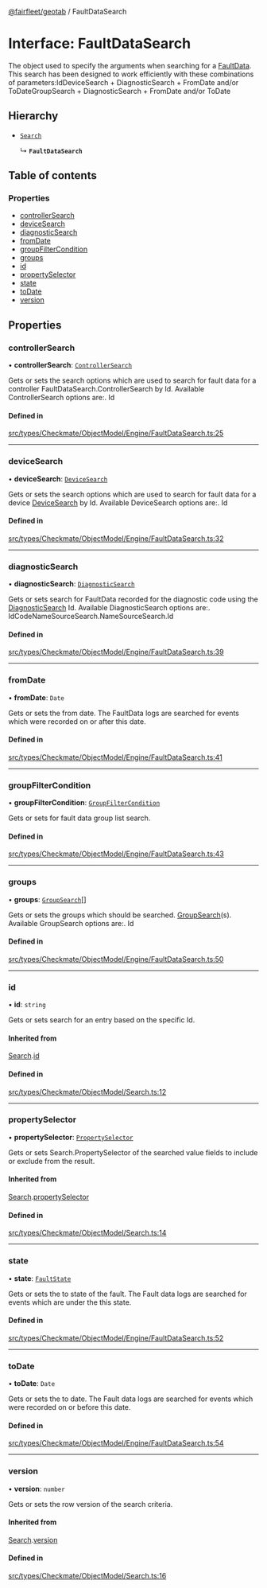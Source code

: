 [@fairfleet/geotab](../README.md) / FaultDataSearch

# Interface: FaultDataSearch

The object used to specify the arguments when searching for a
 [FaultData](FaultData.md).
 This search has been designed to work efficiently with these combinations of parameters:<list><item><description>Id</description></item><item><description>DeviceSearch + DiagnosticSearch + FromDate and/or ToDate</description></item><item><description>GroupSearch + DiagnosticSearch + FromDate and/or ToDate</description></item></list>

## Hierarchy

- [`Search`](Search.md)

  ↳ **`FaultDataSearch`**

## Table of contents

### Properties

- [controllerSearch](FaultDataSearch.md#controllersearch)
- [deviceSearch](FaultDataSearch.md#devicesearch)
- [diagnosticSearch](FaultDataSearch.md#diagnosticsearch)
- [fromDate](FaultDataSearch.md#fromdate)
- [groupFilterCondition](FaultDataSearch.md#groupfiltercondition)
- [groups](FaultDataSearch.md#groups)
- [id](FaultDataSearch.md#id)
- [propertySelector](FaultDataSearch.md#propertyselector)
- [state](FaultDataSearch.md#state)
- [toDate](FaultDataSearch.md#todate)
- [version](FaultDataSearch.md#version)

## Properties

### controllerSearch

• **controllerSearch**: [`ControllerSearch`](ControllerSearch.md)

Gets or sets the search options which are used to search for fault data for a controller
 FaultDataSearch.ControllerSearch
 by Id. Available ControllerSearch options are:.
 <list><item><description>Id</description></item></list>

#### Defined in

[src/types/Checkmate/ObjectModel/Engine/FaultDataSearch.ts:25](https://github.com/fairfleet/geotab/blob/d57d931/src/types/Checkmate/ObjectModel/Engine/FaultDataSearch.ts#L25)

___

### deviceSearch

• **deviceSearch**: [`DeviceSearch`](DeviceSearch.md)

Gets or sets the search options which are used to search for fault data for a device
 [DeviceSearch](DeviceSearch.md)
 by Id. Available DeviceSearch options are:.
 <list><item><description>Id</description></item></list>

#### Defined in

[src/types/Checkmate/ObjectModel/Engine/FaultDataSearch.ts:32](https://github.com/fairfleet/geotab/blob/d57d931/src/types/Checkmate/ObjectModel/Engine/FaultDataSearch.ts#L32)

___

### diagnosticSearch

• **diagnosticSearch**: [`DiagnosticSearch`](DiagnosticSearch.md)

Gets or sets search for FaultData recorded for the diagnostic code using the
 [DiagnosticSearch](DiagnosticSearch.md) Id.
 Available DiagnosticSearch options are:.
 <list><item><description>Id</description></item><item><description>Code</description></item><item><description>Name</description></item><item><description>SourceSearch.Name</description></item><item><description>SourceSearch.Id</description></item></list>

#### Defined in

[src/types/Checkmate/ObjectModel/Engine/FaultDataSearch.ts:39](https://github.com/fairfleet/geotab/blob/d57d931/src/types/Checkmate/ObjectModel/Engine/FaultDataSearch.ts#L39)

___

### fromDate

• **fromDate**: `Date`

Gets or sets the from date. The FaultData logs are searched for events which were recorded on or after this date.

#### Defined in

[src/types/Checkmate/ObjectModel/Engine/FaultDataSearch.ts:41](https://github.com/fairfleet/geotab/blob/d57d931/src/types/Checkmate/ObjectModel/Engine/FaultDataSearch.ts#L41)

___

### groupFilterCondition

• **groupFilterCondition**: [`GroupFilterCondition`](GroupFilterCondition.md)

Gets or sets for fault data group list search.

#### Defined in

[src/types/Checkmate/ObjectModel/Engine/FaultDataSearch.ts:43](https://github.com/fairfleet/geotab/blob/d57d931/src/types/Checkmate/ObjectModel/Engine/FaultDataSearch.ts#L43)

___

### groups

• **groups**: [`GroupSearch`](GroupSearch.md)[]

Gets or sets the groups which should be searched.
 [GroupSearch](GroupSearch.md)(s).
 Available GroupSearch options are:.
 <list><item><description>Id</description></item></list>

#### Defined in

[src/types/Checkmate/ObjectModel/Engine/FaultDataSearch.ts:50](https://github.com/fairfleet/geotab/blob/d57d931/src/types/Checkmate/ObjectModel/Engine/FaultDataSearch.ts#L50)

___

### id

• **id**: `string`

Gets or sets search for an entry based on the specific Id.

#### Inherited from

[Search](Search.md).[id](Search.md#id)

#### Defined in

[src/types/Checkmate/ObjectModel/Search.ts:12](https://github.com/fairfleet/geotab/blob/d57d931/src/types/Checkmate/ObjectModel/Search.ts#L12)

___

### propertySelector

• **propertySelector**: [`PropertySelector`](PropertySelector.md)

Gets or sets Search.PropertySelector of the searched value fields to include or exclude from the result.

#### Inherited from

[Search](Search.md).[propertySelector](Search.md#propertyselector)

#### Defined in

[src/types/Checkmate/ObjectModel/Search.ts:14](https://github.com/fairfleet/geotab/blob/d57d931/src/types/Checkmate/ObjectModel/Search.ts#L14)

___

### state

• **state**: [`FaultState`](../README.md#faultstate)

Gets or sets the to state of the fault. The Fault data logs are searched for events which are under the this state.

#### Defined in

[src/types/Checkmate/ObjectModel/Engine/FaultDataSearch.ts:52](https://github.com/fairfleet/geotab/blob/d57d931/src/types/Checkmate/ObjectModel/Engine/FaultDataSearch.ts#L52)

___

### toDate

• **toDate**: `Date`

Gets or sets the to date. The Fault data logs are searched for events which were recorded on or before this date.

#### Defined in

[src/types/Checkmate/ObjectModel/Engine/FaultDataSearch.ts:54](https://github.com/fairfleet/geotab/blob/d57d931/src/types/Checkmate/ObjectModel/Engine/FaultDataSearch.ts#L54)

___

### version

• **version**: `number`

Gets or sets the row version of the search criteria.

#### Inherited from

[Search](Search.md).[version](Search.md#version)

#### Defined in

[src/types/Checkmate/ObjectModel/Search.ts:16](https://github.com/fairfleet/geotab/blob/d57d931/src/types/Checkmate/ObjectModel/Search.ts#L16)

